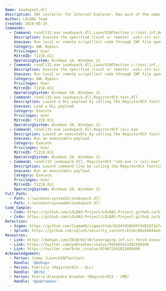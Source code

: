 ```yaml
---
Name: Ieadvpack.dll
Description: INF installer for Internet Explorer. Has much of the same functionality as advpack.dll.
Author: LOLBAS Team
Created: 2018-05-25
Commands:
  - Command: rundll32.exe ieadvpack.dll,LaunchINFSection c:\test.inf,DefaultInstall_SingleUser,1,
    Description: Execute the specified (local or remote) .wsh/.sct script with scrobj.dll in the .inf file by calling an information file directive (section name specified).
    Usecase: Run local or remote script(let) code through INF file specification.
    Category: AWL Bypass
    Privileges: User
    MitreID: T1218.011
    OperatingSystem: Windows 10, Windows 11
  - Command: rundll32.exe ieadvpack.dll,LaunchINFSection c:\test.inf,,1,
    Description: Execute the specified (local or remote) .wsh/.sct script with scrobj.dll in the .inf file by calling an information file directive (DefaultInstall section implied).
    Usecase: Run local or remote script(let) code through INF file specification.
    Category: AWL Bypass
    Privileges: User
    MitreID: T1218.011
    OperatingSystem: Windows 10, Windows 11
  - Command: rundll32.exe ieadvpack.dll,RegisterOCX test.dll
    Description: Launch a DLL payload by calling the RegisterOCX function.
    Usecase: Load a DLL payload.
    Category: Execute
    Privileges: User
    MitreID: T1218.011
    OperatingSystem: Windows 10, Windows 11
  - Command: rundll32.exe ieadvpack.dll,RegisterOCX calc.exe
    Description: Launch an executable by calling the RegisterOCX function.
    Usecase: Run an executable payload.
    Category: Execute
    Privileges: User
    MitreID: T1218.011
    OperatingSystem: Windows 10, Windows 11
  - Command: rundll32 ieadvpack.dll, RegisterOCX "cmd.exe /c calc.exe"
    Description: Launch command line by calling the RegisterOCX function.
    Usecase: Run an executable payload.
    Category: Execute
    Privileges: User
    MitreID: T1218.011
    OperatingSystem: Windows 10, Windows 11
Full_Path:
  - Path: c:\windows\system32\ieadvpack.dll
  - Path: c:\windows\syswow64\ieadvpack.dll
Code_Sample:
  - Code: https://github.com/LOLBAS-Project/LOLBAS-Project.github.io/blob/master/_lolbas/Libraries/Payload/Ieadvpack.inf
  - Code: https://github.com/LOLBAS-Project/LOLBAS-Project.github.io/blob/master/_lolbas/Libraries/Payload/Ieadvpack_calc.sct
Detection:
  - Sigma: https://github.com/SigmaHQ/sigma/blob/62d4fd26b05f4d81973e7c8e80d7c1a0c6a29d0e/rules/windows/process_creation/proc_creation_win_rundll32_susp_activity.yml
  - Splunk: https://github.com/splunk/security_content/blob/86a5b644a44240f01274c8b74d19a435c7dae66e/detections/endpoint/detect_rundll32_application_control_bypass___advpack.yml
Resources:
  - Link: https://bohops.com/2018/03/10/leveraging-inf-sct-fetch-execute-techniques-for-bypass-evasion-persistence-part-2/
  - Link: https://twitter.com/pabraeken/status/991695411902599168
  - Link: https://twitter.com/0rbz_/status/974472392012689408
Acknowledgement:
  - Person: Jimmy (LaunchINFSection)
    Handle: '@bohops'
  - Person: Fabrizio (RegisterOCX - DLL)
    Handle: '@0rbz_'
  - Person: Pierre-Alexandre Braeken (RegisterOCX - CMD)
    Handle: '@pabraeken'
---
```

